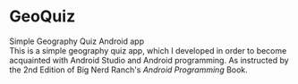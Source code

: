 # GeoQuiz
Simple Geography Quiz Android app  
  This is a simple geography quiz app, which I developed in order to become acquainted with Android Studio and Android programming. 
As instructed by the 2nd Edition of Big Nerd Ranch's *Android Programming* Book.
